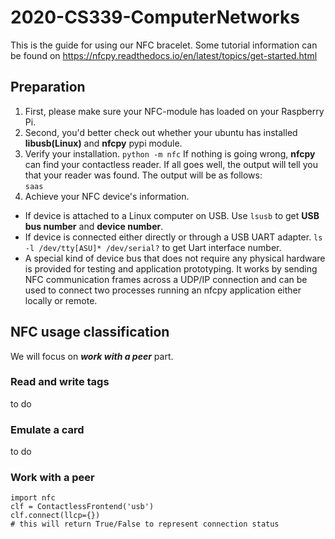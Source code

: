 # 2020-CS339-ComputerNetworks
This is the guide for using our NFC bracelet. Some tutorial information can be found on
https://nfcpy.readthedocs.io/en/latest/topics/get-started.html
## Preparation
1. First, please make sure your NFC-module has loaded on your Raspberry Pi. 
2. Second, you'd better check out whether your ubuntu has installed **libusb(Linux)** and  **nfcpy** pypi module.
3. Verify your installation. ``python -m nfc`` If nothing is going wrong, **nfcpy** can find your contactless reader. If all goes well, the output will tell you that your reader was found.
The output will be as follows: \
``saas`` 
4. Achieve your NFC device's information. 
* If device is attached to a Linux computer on USB. Use ``lsusb`` to get **USB bus number** and **device number**. 
* If device is connected either directly or through a USB UART adapter. ``ls -l /dev/tty[ASU]* /dev/serial?`` to get Uart interface number.
* A special kind of device bus that does not require any physical hardware is provided for testing and application prototyping. 
It works by sending NFC communication frames across a UDP/IP connection and can be used to connect two processes running an nfcpy application either locally or remote.
## NFC usage classification
We will focus on ***work with a peer*** part.
### Read and write tags
to do
### Emulate a card
to do 
### Work with a peer
```
import nfc
clf = ContactlessFrontend('usb')
clf.connect(llcp={})
# this will return True/False to represent connection status
```
